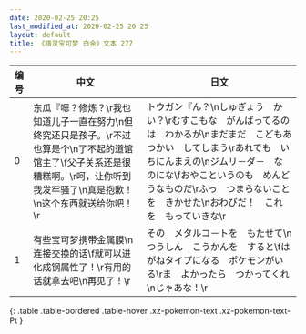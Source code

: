 ```yaml
---
date: 2020-02-25 20:25
last_modified_at: 2020-02-25 20:25
layout: default
title: 《精灵宝可梦 白金》文本 277
---
```

| 编号 | 中文 | 日文 |
| ---- | ---- | ---- |
| 0 | 东瓜『嗯？修炼？\r我也知道儿子一直在努力\n但终究还只是孩子。\r不过也算是个\n了不起的道馆馆主了\f父子关系还是很糟糕啊。\r呵，让你听到我发牢骚了\n真是抱歉！\n这个东西就送给你吧！\r | トウガン『ん？\nしゅぎょう　かい？\rむすこもな　がんばってるのは　わかるが\nまだまだ　こどもあつかい　してしまう\rあれでも　いちにんまえの\nジムリ－ダ－　なのにな\fおやこというのも　めんどうなものだ\rふっ　つまらないことを　きかせた\nおわびだ！　これを　もっていきな\r |
| 1 | 有些宝可梦携带金属膜\n连接交换的话\f就可以进化成钢属性了！\r有用的话就拿去吧\n再见了！\r | その　メタルコ－トを　もたせて\nつうしん　こうかんを　すると\fはがねタイプになる　ポケモンがいる\rま　よかったら　つかってくれ\nじゃあな！\r |
{: .table .table-bordered .table-hover .xz-pokemon-text .xz-pokemon-text-Pt }